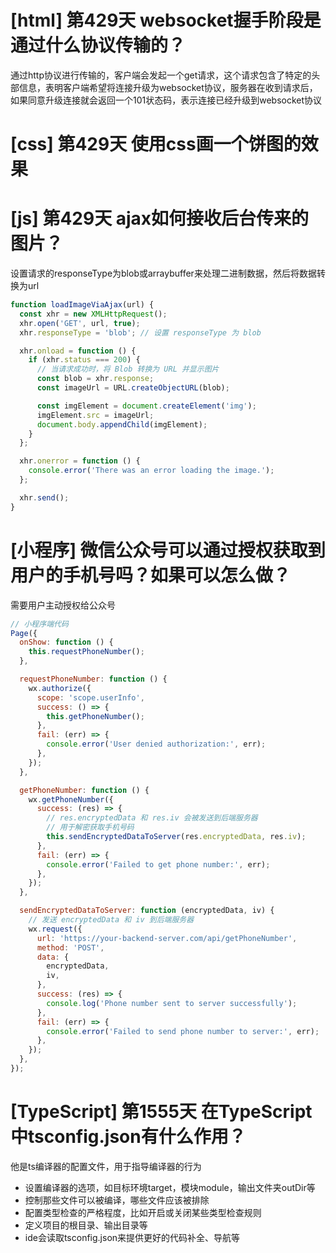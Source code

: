 # [html] 第429天 websocket握手阶段是通过什么协议传输的？

通过http协议进行传输的，客户端会发起一个get请求，这个请求包含了特定的头部信息，表明客户端希望将连接升级为websocket协议，服务器在收到请求后，如果同意升级连接就会返回一个101状态码，表示连接已经升级到websocket协议

# [css] 第429天 使用css画一个饼图的效果

# [js] 第429天 ajax如何接收后台传来的图片？

设置请求的responseType为blob或arraybuffer来处理二进制数据，然后将数据转换为url
```javascript
function loadImageViaAjax(url) {
  const xhr = new XMLHttpRequest();
  xhr.open('GET', url, true);
  xhr.responseType = 'blob'; // 设置 responseType 为 blob

  xhr.onload = function () {
    if (xhr.status === 200) {
      // 当请求成功时，将 Blob 转换为 URL 并显示图片
      const blob = xhr.response;
      const imageUrl = URL.createObjectURL(blob);

      const imgElement = document.createElement('img');
      imgElement.src = imageUrl;
      document.body.appendChild(imgElement);
    }
  };

  xhr.onerror = function () {
    console.error('There was an error loading the image.');
  };

  xhr.send();
}

```

# [小程序] 微信公众号可以通过授权获取到用户的手机号吗？如果可以怎么做？

需要用户主动授权给公众号
```javascript
// 小程序端代码
Page({
  onShow: function () {
    this.requestPhoneNumber();
  },

  requestPhoneNumber: function () {
    wx.authorize({
      scope: 'scope.userInfo',
      success: () => {
        this.getPhoneNumber();
      },
      fail: (err) => {
        console.error('User denied authorization:', err);
      },
    });
  },

  getPhoneNumber: function () {
    wx.getPhoneNumber({
      success: (res) => {
        // res.encryptedData 和 res.iv 会被发送到后端服务器
        // 用于解密获取手机号码
        this.sendEncryptedDataToServer(res.encryptedData, res.iv);
      },
      fail: (err) => {
        console.error('Failed to get phone number:', err);
      },
    });
  },

  sendEncryptedDataToServer: function (encryptedData, iv) {
    // 发送 encryptedData 和 iv 到后端服务器
    wx.request({
      url: 'https://your-backend-server.com/api/getPhoneNumber',
      method: 'POST',
      data: {
        encryptedData,
        iv,
      },
      success: (res) => {
        console.log('Phone number sent to server successfully');
      },
      fail: (err) => {
        console.error('Failed to send phone number to server:', err);
      },
    });
  },
});

```

# [TypeScript] 第1555天 在TypeScript中tsconfig.json有什么作用？

他是ts编译器的配置文件，用于指导编译器的行为
- 设置编译器的选项，如目标环境target，模块module，输出文件夹outDir等
- 控制那些文件可以被编译，哪些文件应该被排除
- 配置类型检查的严格程度，比如开启或关闭某些类型检查规则
- 定义项目的根目录、输出目录等
- ide会读取tsconfig.json来提供更好的代码补全、导航等
